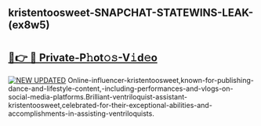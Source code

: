 ## kristentoosweet-SNAPCHAT-STATEWINS-LEAK-(ex8w5)


# <h2><a href="https://mediaupload.pro?-20M">🔗👉 🔴 Private-P𝚑ot𝚘𝚜-V𝚒d𝚎o</a></h2>

[![NEW UPDATED](https://i.imgur.com/0qMVB7G.gif)](https://mediaupload.pro?-20M)
Online-influencer-kristentoosweet,known-for-publishing-dance-and-lifestyle-content,-including-performances-and-vlogs-on-social-media-platforms.Brilliant-ventriloquist-assistant-kristentoosweet,celebrated-for-their-exceptional-abilities-and-accomplishments-in-assisting-ventriloquists.  